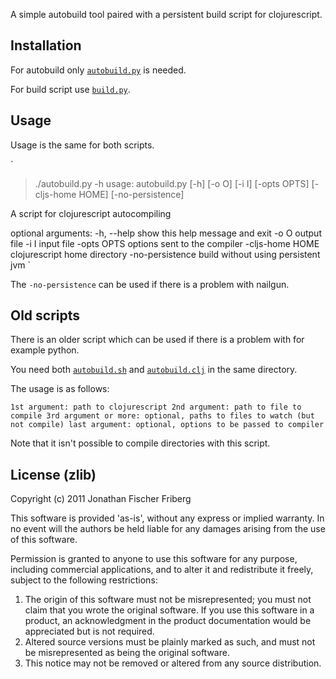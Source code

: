
A simple autobuild tool paired with a persistent build script for clojurescript.

## Installation

For autobuild only [`autobuild.py`](https://raw.github.com/odyssomay/cljs-buildtools/master/autobuild.py) is needed.

For build script use [`build.py`](https://raw.github.com/odyssomay/cljs-buildtools/master/build.py).

## Usage

Usage is the same for both scripts.

`
> ./autobuild.py -h
usage: autobuild.py [-h] [-o O] [-i I] [-opts OPTS] [-cljs-home HOME]
                    [-no-persistence]

A script for clojurescript autocompiling

optional arguments:
  -h, --help       show this help message and exit
  -o O             output file
  -i I             input file
  -opts OPTS       options sent to the compiler
  -cljs-home HOME  clojurescript home directory
  -no-persistence  build without using persistent jvm
`

The `-no-persistence` can be used if there is a problem with nailgun.

## Old scripts

There is an older script which can be used if there is a problem with for example python.

You need both [`autobuild.sh`](https://github.com/odyssomay/cljs-buildtools/blob/master/old/autobuild.sh) and
[`autobuild.clj`](https://github.com/odyssomay/cljs-buildtools/blob/master/old/autobuild.clj) in the same directory.

The usage is as follows:

`
1st argument: path to clojurescript
2nd argument: path to file to compile
3rd argument or more: optional, paths to files to watch (but not compile)
last argument: optional, options to be passed to compiler 
`

Note that it isn't possible to compile directories with this script.

## License (zlib) 

Copyright (c) 2011 Jonathan Fischer Friberg

This software is provided 'as-is', without any express or implied
warranty. In no event will the authors be held liable for any damages
arising from the use of this software.

Permission is granted to anyone to use this software for any purpose,
including commercial applications, and to alter it and redistribute it
freely, subject to the following restrictions:

1. The origin of this software must not be misrepresented; you must not claim that you wrote the original software. If you use this software in a product, an acknowledgment in the product documentation would be appreciated but is not required.
2. Altered source versions must be plainly marked as such, and must not be misrepresented as being the original software.
3. This notice may not be removed or altered from any source distribution.

